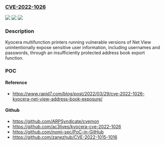 ### [CVE-2022-1026](https://cve.mitre.org/cgi-bin/cvename.cgi?name=CVE-2022-1026)
![](https://img.shields.io/static/v1?label=Product&message=Multifunction%20Printer%20Net%20Viewer&color=blue)
![](https://img.shields.io/static/v1?label=Version&message=2S0_1000.005.0012S5_2000.002.505%3C%3D%202S0_1000.005.0012S5_2000.002.505%20&color=brighgreen)
![](https://img.shields.io/static/v1?label=Vulnerability&message=CWE-522%20Insufficiently%20Protected%20Credentials&color=brighgreen)

### Description

Kyocera multifunction printers running vulnerable versions of Net View unintentionally expose sensitive user information, including usernames and passwords, through an insufficiently protected address book export function.

### POC

#### Reference
- https://www.rapid7.com/blog/post/2022/03/29/cve-2022-1026-kyocera-net-view-address-book-exposure/

#### Github
- https://github.com/ARPSyndicate/cvemon
- https://github.com/ac3lives/kyocera-cve-2022-1026
- https://github.com/nomi-sec/PoC-in-GitHub
- https://github.com/zanezhub/CVE-2022-1015-1016

